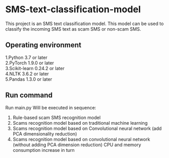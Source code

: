 # SMS-text-classification-model
This project is an SMS text classification model. This model can be used to classify the incoming SMS text as scam SMS or non-scam SMS.
## Operating environment
1.Python 3.7 or later<br>
2.PyTorch 1.9.0 or later<br>
3.Scikit-learn 0.24.2 or later<br>
4.NLTK 3.6.2 or later<br>
5.Pandas 1.3.0 or later<br>
## Run command
Run main.py
Will be executed in sequence:
1. Rule-based scam SMS recognition model
2. Scams recognition model based on traditional machine learning
3. Scams recognition model based on Convolutional neural network (add PCA dimensionality reduction)
4. Scams recognition model based on convolutional neural network (without adding PCA dimension reduction)
CPU and memory consumption increase in turn
